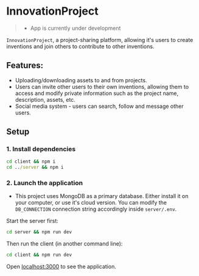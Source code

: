 # InnovationProject

> * App is currently under development

```InnovationProject```, a project-sharing platform, allowing it's users to create inventions and join others to contribute to other inventions.

## Features:
* Uploading/downloading assets to and from projects.
* Users can invite other users to their own inventions, allowing them to access and modify private information such as the project name, description, assets, etc.
* Social media system - users can search, follow and message other users.

## Setup

### 1. Install dependencies

```cmd
cd client && npm i
cd ../server && npm i
```

### 2. Launch the application

* This project uses MongoDB as a primary database. Either install it on your computer, or use it's cloud version. You can modify the ```DB_CONNECTION``` connection string accordingly inside ```server/.env```.


Start the server first:
```cmd
cd server && npm run dev
```

Then run the client (in another command line):
```cmd
cd client && npm run dev
```
Open [localhost:3000](http://localhost:3000) to see the application.
